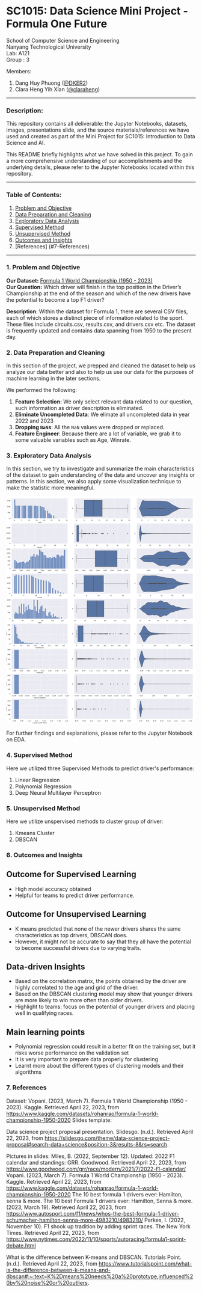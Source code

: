 # SC1015: Data Science Mini Project - Formula One Future 

School of Computer Science and Engineering \
Nanyang Technological University \
Lab: A121 \
Group : 3 

Members: 
1. Dang Huy Phuong ([@DKER2](https://github.com/DKER2))
2. Clara Heng Yih Xian ([@claraheng](https://github.com/claraheng))

---
### Description:
This repository contains all deliverable: the Jupyter Notebooks, datasets, images, presentations slide, and the source materials/references we have used and created as part of the Mini Project for SC1015: Introduction to Data Science and AI. 

This README briefly highlights what we have solved in this project. To gain a more comprehensive understanding of our accomplishments and the underlying details, please refer to the Jupyter Notebooks located within this repository.

---
### Table of Contents:
1. [Problem and Objective](#1-Problem-and-Objective)
2. [Data Preparation and Cleaning](#2-Data-Preparation-and-Cleaning)
3. [Exploratory Data Analysis](#3-Exploratory-Data-Analysis)
4. [Supervised Method](#4-Supervised-Method)
5. [Unsupervised Method](#5-Unsupervised-Method)
6. [Outcomes and Insights](#6-Outcomes-and-Insights)
7. [References] (#7-References)
---
### 1. Problem and Objective

**Our Dataset:** [Formula 1 World Championship (1950 - 2023)](https://www.kaggle.com/datasets/rohanrao/formula-1-world-championship-1950-2020) \
**Our Question:** 
Which driver will finish in the top position in the Driver’s Championship at the end of the season and which of the new drivers have the potential to become a top F1 driver?

**Description**: Within the dataset for Formula 1, there are several CSV files, each of which stores a distinct piece of information related to the sport. These files include circuits.csv, results.csv, and drivers.csv etc. The dataset is frequently updated and contains data spanning from 1950 to the present day. 

### 2. Data Preparation and Cleaning
In this section of the project, we prepped and cleaned the dataset to help us analyze our data better and also to help us use our data for the purposes of machine learning in the later sections. 

We performed the following:
1. **Feature Selection:** We only select relevant data related to our question, such information as driver description is eliminated. 
2. **Eliminate Uncompleted Data**: We elimate all uncompleted data in year 2022 and 2023
3. **Dropping `NaN`s**: All the `NaN` values were dropped or replaced. 
4. **Feature Engineer**: Because there are a lot of variable, we grab it to some valuable variables such as Age, Winrate. 

### 3. Exploratory Data Analysis
In this section, we try to investigate and summarize the main characteristics of the dataset to gain understanding of the data and uncover any insights or patterns. In this section, we also apply some visualization technique to make the statistic more meaningful.

<p align="center">
<img width="905" alt="Box plot" src="images/BoxPlot.png">
</p>

For further findings and explanations, please refer to the Jupyter Notebook on EDA.

### 4. Supervised Method
Here we utilized three Supervised Methods to predict driver's performance:
1. Linear Regression
2. Polynomial Regression
3. Deep Neural Multilayer Perceptron


### 5. Unsupervised Method
Here we utilize unspervised methods to cluster group of driver:
1. Kmeans Cluster
2. DBSCAN 

### 6. Outcomes and Insights
## Outcome for Supervised Learning
* High model accuracy obtained
* Helpful for teams to predict driver performance.

## Outcome for Unsupervised Learning
* K means predicted that none of the newer drivers shares the same characteristics as top drivers, DBSCAN does.
* However, it might not be accurate to say that they all have the potential to become successful drivers due to varying traits.

## Data-driven Insights
* Based on the correlation matrix, the points obtained by the driver are highly correlated to the age and grid of the driver.
* Based on the DBSCAN clustering model may show that younger drivers are more likely to win more often than older drivers.
* Highlight to teams: focus on the potential of younger drivers and placing well in qualifying races.

## Main learning points
* Polynomial regression could result in a better fit on the training set, but it risks worse performance on the validation set
* It is very important to prepare data properly for clustering
* Learnt more about the different types of clustering models and their algorithms


### 7. References

Dataset:
Vopani. (2023, March 7). Formula 1 World Championship (1950 - 2023). Kaggle. Retrieved April 22, 2023, from https://www.kaggle.com/datasets/rohanrao/formula-1-world-championship-1950-2020
Slides template:

Data science project proposal presentation. Slidesgo. (n.d.). Retrieved April 22, 2023, from https://slidesgo.com/theme/data-science-project-proposal#search-data+science&position-3&results-8&rs=search.

Pictures in slides:
Miles, B. (2022, September 12). Updated: 2022 F1 calendar and standings: GRR. Goodwood. Retrieved April 22, 2023, from https://www.goodwood.com/grr/race/modern/2021/7/2022-f1-calendar/
Vopani. (2023, March 7). Formula 1 World Championship (1950 - 2023). Kaggle. Retrieved April 22, 2023, from https://www.kaggle.com/datasets/rohanrao/formula-1-world-championship-1950-2020
The 10 best formula 1 drivers ever: Hamilton, senna & more. The 10 best Formula 1 drivers ever: Hamilton, Senna & more. (2023, March 19). Retrieved April 22, 2023, from https://www.autosport.com/f1/news/whos-the-best-formula-1-driver-schumacher-hamilton-senna-more-4983210/4983210/
Parkes, I. (2022, November 10). F1 shook up tradition by adding sprint races. The New York Times. Retrieved April 22, 2023, from https://www.nytimes.com/2022/11/10/sports/autoracing/formula1-sprint-debate.html

What is the difference between K-means and DBSCAN. Tutorials Point. (n.d.). Retrieved April 22, 2023, from https://www.tutorialspoint.com/what-is-the-difference-between-k-means-and-dbscan#:~:text=K%2Dmeans%20needs%20a%20prototype,influenced%20by%20noise%20or%20outliers.
